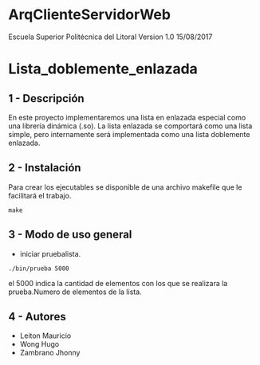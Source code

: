 ArqClienteServidorWeb 
======================

Escuela Superior Politécnica del Litoral
Version 1.0 15/08/2017 

# Lista_doblemente_enlazada

1 - Descripción
---------------

En este proyecto implementaremos una lista en enlazada especial como una librería dinámica (.so). La lista enlazada se comportará como una lista simple, pero internamente será implementada como una lista doblemente enlazada.

2 - Instalación
----------------

Para crear los ejecutables se disponible de una archivo makefile que le facilitará el trabajo.

```
make
```
3 - Modo de uso general
------------------------

* iniciar pruebalista.

```
./bin/prueba 5000
```	
el 5000 indica la cantidad de elementos con los que se realizara la prueba.Numero de elementos de la lista.

4 - Autores
-----------

* Leiton Mauricio
* Wong Hugo
* Zambrano Jhonny
